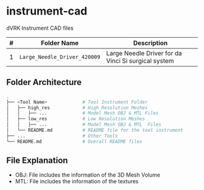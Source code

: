 # instrument-cad
dVRK Instrument CAD files

| # | Folder Name                  | Description                                          |
|---|------------------------------|------------------------------------------------------|
| 1 | `Large_Needle_Driver_420009` | Large Needle Driver for da Vinci Si surgical system  |


## Folder Architecture

```bash
.
├── <Tool Name>             # Tool Instrument Folder
│   ├── high_res            # High Resolution Meshes 
│   │   ├── ...             # Model Mesh OBJ & MTL Files 
│   ├── low_res             # Low Resolution Meshes
│   │   ├── ...             # Model Mesh OBJ & MTL  Files 
│   └── README.md           # README file for the tool instrument
├── ...                     # Other Tools
└── README.md               # Overall README files
```

## File Explanation

- OBJ: File includes the information of the 3D Mesh Volume
- MTL: File includes the information of the textures





